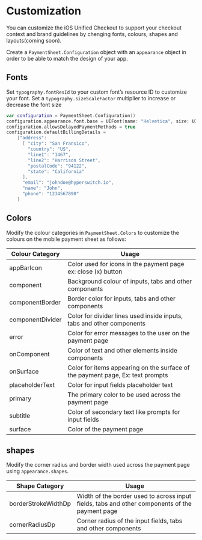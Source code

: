 # Customization

You can customize the iOS Unified Checkout to support your checkout context and brand guidelines by chenging fonts, colours, shapes and layouts(coming soon).

Create a `PaymentSheet.Configuration` object with an `appearance` object in order to be able to match the design of your app.

## Fonts

Set `typography.fontResId` to your custom font’s resource ID to customize your font. Set a `typography.sizeScaleFactor` multiplier to increase or decrease the font size

```swift
var configuration = PaymentSheet.Configuration()
configuration.appearance.font.base = UIFont(name: "Helvetica", size: UIFont.systemFontSize)!
configuration.allowsDelayedPaymentMethods = true
configuration.defaultBillingDetails =
    ["address":
      [ "city": "San Fransico",
        "country": "US",
        "line1": "1467",
        "line2": "Harrison Street",
        "postalCode": "94122",
        "state": "California"
      ],
      "email": "johndoe@hyperswitch.io",
      "name": "John",
      "phone": "1234567890"
    ]
```

## Colors

Modify the colour categories in `PaymentSheet.Colors` to customize the colours on the mobile payment sheet as follows:

| Colour Category  | Usage                                                                          |
| ---------------- | ------------------------------------------------------------------------------ |
| appBarIcon       | Color used for icons in the payment page ex: close (x) button                  |
| component        | Background colour of inputs, tabs and other components                         |
| componentBorder  | Border color for inputs, tabs and other components                             |
| componentDivider | Color for divider lines used inside inputs, tabs and other components          |
| error            | Color for error messages to the user on the payment page                       |
| onComponent      | Color of text and other elements inside components                             |
| onSurface        | Color for items appearing on the surface of the payment page, Ex: text prompts |
| placeholderText  | Color for input fields placeholder text                                        |
| primary          | The primary color to be used across the payment page                           |
| subtitle         | Color of secondary text like prompts for input fields                          |
| surface          | Color of the payment page                                                      |

## shapes

Modify the corner radius and border width used across the payment page using `appearance.shapes`.

| Shape Category      | Usage                                                                                          |
| ------------------- | ---------------------------------------------------------------------------------------------- |
| borderStrokeWidthDp | Width of the border used to across input fields, tabs and other components of the payment page |
| cornerRadiusDp      | Corner radius of the input fields, tabs and other components                                   |
